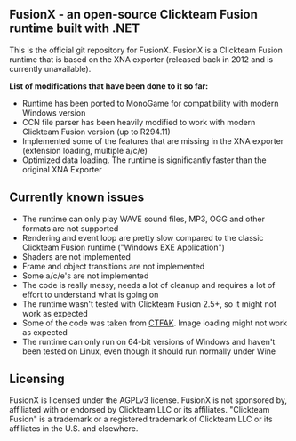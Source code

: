 
## FusionX - an open-source Clickteam Fusion runtime built with .NET
This is the official git repository for FusionX.
FusionX is a Clickteam Fusion runtime that is based on the XNA exporter (released back in 2012 and is currently unavailable).

**List of modifications that have been done to it so far:**

 - Runtime has been ported to MonoGame for compatibility with modern Windows version
 - CCN file parser has been heavily modified to work with modern Clickteam Fusion version (up to R294.11)
 - Implemented some of the features that are missing in the XNA exporter (extension loading, multiple a/c/e)
 - Optimized data loading. The runtime is significantly faster than the original XNA Exporter

## Currently known issues

 - The runtime can only play WAVE sound files, MP3, OGG and other formats are not supported
 - Rendering and event loop are pretty slow compared to the classic Clickteam Fusion runtime ("Windows EXE Application")
 - Shaders are not implemented
 - Frame and object transitions are not implemented
 - Some a/c/e's are not implemented
 - The code is really messy, needs a lot of cleanup and requires a lot of effort to understand what is going on
 - The runtime wasn't tested with Clickteam Fusion 2.5+, so it might not work as expected
 - Some of the code was taken from [CTFAK](https://github.com/CTFAK/CTFAK2.0). Image loading might not work as expected
 - The runtime can only run on 64-bit versions of Windows and haven't been tested on Linux, even though it should run normally under Wine
## Licensing
FusionX is licensed under the AGPLv3 license.
FusionX is not sponsored by, affiliated with or endorsed by Clickteam LLC or its affiliates.
"Clickteam Fusion" is a trademark or a registered trademark of Clickteam LLC or its affiliates in the U.S. and elsewhere.